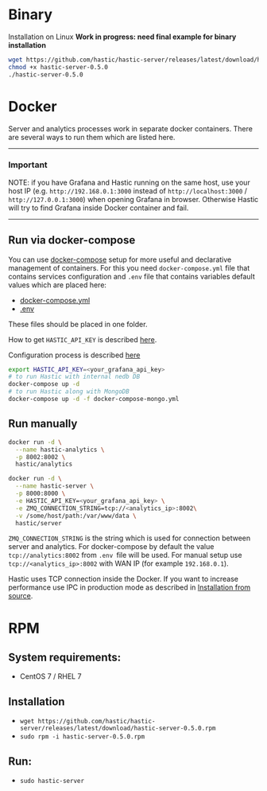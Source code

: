 # Binary
Installation on Linux
**Work in progress: need final example for binary installation**

```bash
wget https://github.com/hastic/hastic-server/releases/latest/download/hastic-server-0.5.0
chmod +x hastic-server-0.5.0
./hastic-server-0.5.0
```

# Docker

Server and analytics processes work in separate docker containers. There are several ways to run them which are listed here.

***
### Important
NOTE: if you have Grafana and Hastic running on the same host, use your host IP (e.g. `http://192.168.0.1:3000` instead of `http://localhost:3000` / `http://127.0.0.1:3000`) when opening Grafana in browser. Otherwise Hastic will try to find Grafana inside Docker container and fail.
***

## Run via docker-compose

You can use [docker-compose](https://docs.docker.com/compose/) setup for more useful and declarative management of containers. For this you need `docker-compose.yml` file that contains services configuration and `.env` file that contains variables default values which are placed here:  
* [docker-compose.yml](https://github.com/hastic/hastic-server/blob/master/docker-compose.yml)  
* [.env](https://github.com/hastic/hastic-server/blob/master/.env)  

These files should be placed in one folder.

How to get `HASTIC_API_KEY` is described [here](https://github.com/hastic/hastic-server/wiki/Get-HASTIC_API_KEY).

Configuration process is described [here](https://github.com/hastic/hastic-server/wiki/Configuration#docker-compose-env-file)

```bash
export HASTIC_API_KEY=<your_grafana_api_key>
# to run Hastic with internal nedb DB
docker-compose up -d
# to run Hastic along with MongoDB
docker-compose up -d -f docker-compose-mongo.yml
```

## Run manually
```bash
docker run -d \
  --name hastic-analytics \
  -p 8002:8002 \
  hastic/analytics

docker run -d \
  --name hastic-server \
  -p 8000:8000 \
  -e HASTIC_API_KEY=<your_grafana_api_key> \
  -e ZMQ_CONNECTION_STRING=tcp://<analytics_ip>:8002\
  -v /some/host/path:/var/www/data \
  hastic/server
```

`ZMQ_CONNECTION_STRING` is the string which is used for connection between server and analytics. For docker-compose by default the value `tcp://analytics:8002` from `.env `file will be used. For manual setup use `tcp://<analytics_ip>:8002` with WAN IP (for example `192.168.0.1`).

Hastic uses TCP connection inside the Docker. If you want to increase performance use IPC in production mode as described in [Installation from source](https://github.com/hastic/hastic-server/wiki/Installation-from-source).

# RPM

## System requirements:
- CentOS 7 / RHEL 7

## Installation 
- `wget https://github.com/hastic/hastic-server/releases/latest/download/hastic-server-0.5.0.rpm`
- `sudo rpm -i hastic-server-0.5.0.rpm`

## Run:
- `sudo hastic-server`